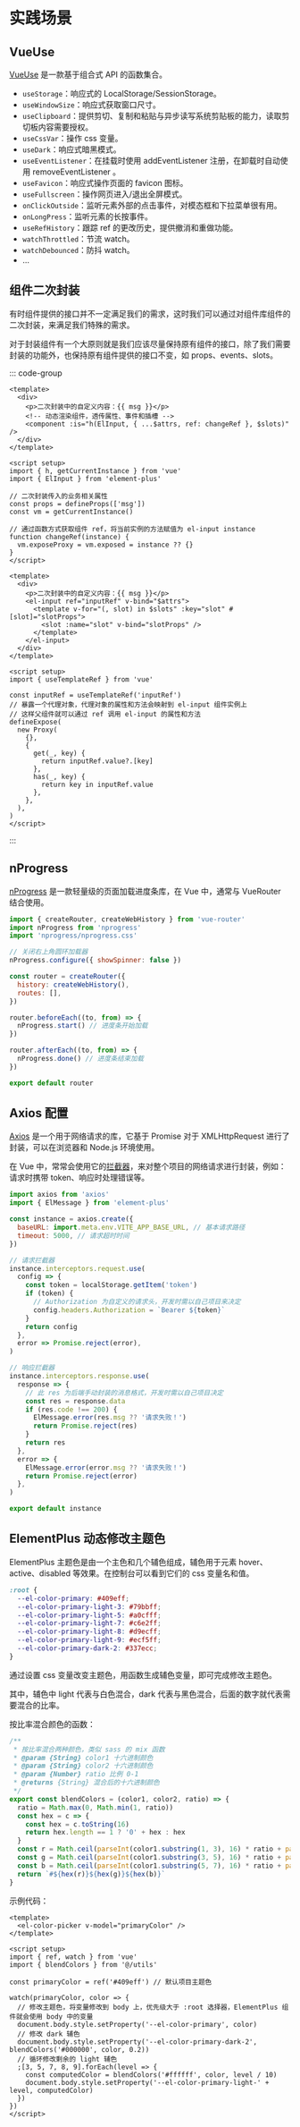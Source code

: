 # 实践场景

## VueUse

[VueUse](https://www.vueusejs.com/) 是一款基于组合式 API 的函数集合。

- `useStorage`：响应式的 LocalStorage/SessionStorage。
- `useWindowSize`：响应式获取窗口尺寸。
- `useClipboard`：提供剪切、复制和粘贴与异步读写系统剪贴板的能力，读取剪切板内容需要授权。
- `useCssVar`：操作 css 变量。
- `useDark`：响应式暗黑模式。
- `useEventListener`：在挂载时使用 addEventListener 注册，在卸载时自动使用 removeEventListener 。
- `useFavicon`：响应式操作页面的 favicon 图标。
- `useFullscreen`：操作网页进入/退出全屏模式。
- `onClickOutside`：监听元素外部的点击事件，对模态框和下拉菜单很有用。
- `onLongPress`：监听元素的长按事件。
- `useRefHistory`：跟踪 ref 的更改历史，提供撤消和重做功能。
- `watchThrottled`：节流 watch。
- `watchDebounced`：防抖 watch。
- ...

## 组件二次封装

有时组件提供的接口并不一定满足我们的需求，这时我们可以通过对组件库组件的二次封装，来满足我们特殊的需求。

对于封装组件有一个大原则就是我们应该尽量保持原有组件的接口，除了我们需要封装的功能外，也保持原有组件提供的接口不变，如 props、events、slots。

::: code-group

```vue [方案一]
<template>
  <div>
    <p>二次封装中的自定义内容：{{ msg }}</p>
    <!-- 动态渲染组件，透传属性、事件和插槽 -->
    <component :is="h(ElInput, { ...$attrs, ref: changeRef }, $slots)" />
  </div>
</template>

<script setup>
import { h, getCurrentInstance } from 'vue'
import { ElInput } from 'element-plus'

// 二次封装传入的业务相关属性
const props = defineProps(['msg'])
const vm = getCurrentInstance()

// 通过函数方式获取组件 ref，将当前实例的方法赋值为 el-input instance
function changeRef(instance) {
  vm.exposeProxy = vm.exposed = instance ?? {}
}
</script>
```

```vue [方案二]
<template>
  <div>
    <p>二次封装中的自定义内容：{{ msg }}</p>
    <el-input ref="inputRef" v-bind="$attrs">
      <template v-for="(, slot) in $slots" :key="slot" #[slot]="slotProps">
        <slot :name="slot" v-bind="slotProps" />
      </template>
    </el-input>
  </div>
</template>

<script setup>
import { useTemplateRef } from 'vue'

const inputRef = useTemplateRef('inputRef')
// 暴露一个代理对象，代理对象的属性和方法会映射到 el-input 组件实例上
// 这样父组件就可以通过 ref 调用 el-input 的属性和方法
defineExpose(
  new Proxy(
    {},
    {
      get(_, key) {
        return inputRef.value?.[key]
      },
      has(_, key) {
        return key in inputRef.value
      },
    },
  ),
)
</script>
```

:::

## nProgress

[nProgress](https://ricostacruz.com/nprogress/) 是一款轻量级的页面加载进度条库，在 Vue 中，通常与 VueRouter 结合使用。

```js
import { createRouter, createWebHistory } from 'vue-router'
import nProgress from 'nprogress'
import 'nprogress/nprogress.css'

// 关闭右上角圆环加载器
nProgress.configure({ showSpinner: false })

const router = createRouter({
  history: createWebHistory(),
  routes: [],
})

router.beforeEach((to, from) => {
  nProgress.start() // 进度条开始加载
})

router.afterEach((to, from) => {
  nProgress.done() // 进度条结束加载
})

export default router
```

## Axios 配置

[Axios](https://www.axios-http.cn/) 是一个用于网络请求的库，它基于 Promise 对于 XMLHttpRequest 进行了封装，可以在浏览器和 Node.js 环境使用。

在 Vue 中，常常会使用它的[拦截器](https://www.axios-http.cn/docs/interceptors)，来对整个项目的网络请求进行封装，例如：请求时携带 token、响应时处理错误等。

```js
import axios from 'axios'
import { ElMessage } from 'element-plus'

const instance = axios.create({
  baseURL: import.meta.env.VITE_APP_BASE_URL, // 基本请求路径
  timeout: 5000, // 请求超时时间
})

// 请求拦截器
instance.interceptors.request.use(
  config => {
    const token = localStorage.getItem('token')
    if (token) {
      // Authorization 为自定义的请求头，开发时需以自己项目来决定
      config.headers.Authorization = `Bearer ${token}`
    }
    return config
  },
  error => Promise.reject(error),
)

// 响应拦截器
instance.interceptors.response.use(
  response => {
    // 此 res 为后端手动封装的消息格式，开发时需以自己项目决定
    const res = response.data
    if (res.code !== 200) {
      ElMessage.error(res.msg ?? '请求失败！')
      return Promise.reject(res)
    }
    return res
  },
  error => {
    ElMessage.error(error.msg ?? '请求失败！')
    return Promise.reject(error)
  },
)

export default instance
```

## ElementPlus 动态修改主题色

ElementPlus 主题色是由一个主色和几个辅色组成，辅色用于元素 hover、active、disabled 等效果。在控制台可以看到它们的 css 变量名和值。

```css
:root {
  --el-color-primary: #409eff;
  --el-color-primary-light-3: #79bbff;
  --el-color-primary-light-5: #a0cfff;
  --el-color-primary-light-7: #c6e2ff;
  --el-color-primary-light-8: #d9ecff;
  --el-color-primary-light-9: #ecf5ff;
  --el-color-primary-dark-2: #337ecc;
}
```

通过设置 css 变量改变主题色，用函数生成辅色变量，即可完成修改主题色。

其中，辅色中 light 代表与白色混合，dark 代表与黑色混合，后面的数字就代表需要混合的比率。

按比率混合颜色的函数：

```js
/**
 * 按比率混合两种颜色，类似 sass 的 mix 函数
 * @param {String} color1 十六进制颜色
 * @param {String} color2 十六进制颜色
 * @param {Number} ratio 比例 0-1
 * @returns {String} 混合后的十六进制颜色
 */
export const blendColors = (color1, color2, ratio) => {
  ratio = Math.max(0, Math.min(1, ratio))
  const hex = c => {
    const hex = c.toString(16)
    return hex.length == 1 ? '0' + hex : hex
  }
  const r = Math.ceil(parseInt(color1.substring(1, 3), 16) * ratio + parseInt(color2.substring(1, 3), 16) * (1 - ratio))
  const g = Math.ceil(parseInt(color1.substring(3, 5), 16) * ratio + parseInt(color2.substring(3, 5), 16) * (1 - ratio))
  const b = Math.ceil(parseInt(color1.substring(5, 7), 16) * ratio + parseInt(color2.substring(5, 7), 16) * (1 - ratio))
  return `#${hex(r)}${hex(g)}${hex(b)}`
}
```

示例代码：

```vue
<template>
  <el-color-picker v-model="primaryColor" />
</template>

<script setup>
import { ref, watch } from 'vue'
import { blendColors } from '@/utils'

const primaryColor = ref('#409eff') // 默认项目主题色

watch(primaryColor, color => {
  // 修改主题色，将变量修改到 body 上，优先级大于 :root 选择器，ElementPlus 组件就会使用 body 中的变量
  document.body.style.setProperty('--el-color-primary', color)
  // 修改 dark 辅色
  document.body.style.setProperty('--el-color-primary-dark-2', blendColors('#000000', color, 0.2))
  // 循环修改剩余的 light 辅色
  ;[3, 5, 7, 8, 9].forEach(level => {
    const computedColor = blendColors('#ffffff', color, level / 10)
    document.body.style.setProperty('--el-color-primary-light-' + level, computedColor)
  })
})
</script>
```
